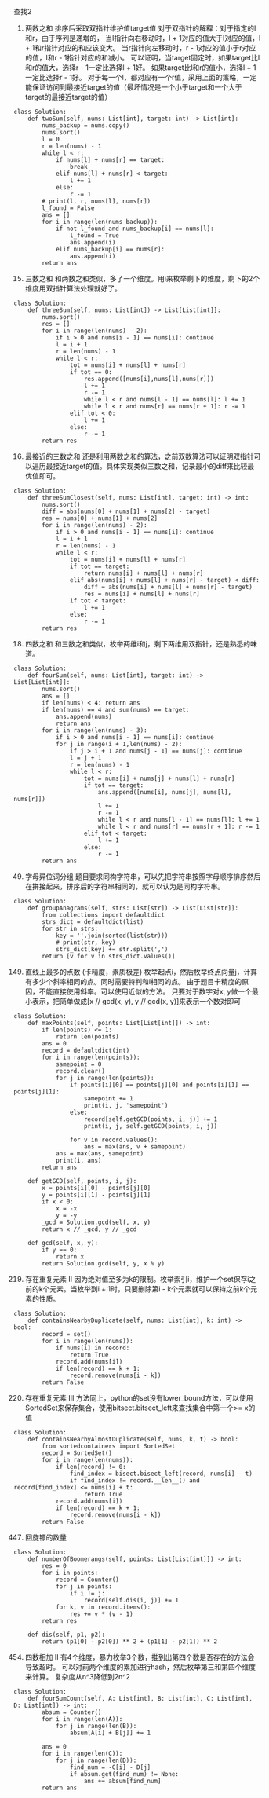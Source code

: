 查找2

1. 两数之和
排序后采取双指针维护值target值
对于双指针的解释：对于指定的l和r，由于序列是递增的，
当l指针向右移动时，l + 1对应的值大于l对应的值，l + 1和r指针对应的和应该变大。
当r指针向左移动时，r - 1对应的值小于r对应的值，l和r - 1指针对应的和减小。
可以证明，当target固定时，如果target比l和r的值大，选择r - 1一定比选择l + 1好。
如果target比l和r的值小，选择l + 1一定比选择r - 1好。
对于每一个l，都对应有一个r值，采用上面的策略，一定能保证访问到最接近target的值（最坏情况是一个小于target和一个大于target的最接近target的值）

```text
class Solution:
    def twoSum(self, nums: List[int], target: int) -> List[int]:
        nums_backup = nums.copy()
        nums.sort()
        l = 0
        r = len(nums) - 1
        while l < r:
            if nums[l] + nums[r] == target:
                break
            elif nums[l] + nums[r] < target:
                l += 1
            else:
                r -= 1
        # print(l, r, nums[l], nums[r])
        l_found = False
        ans = []
        for i in range(len(nums_backup)):
            if not l_found and nums_backup[i] == nums[l]:
                l_found = True
                ans.append(i)
            elif nums_backup[i] == nums[r]:
                ans.append(i)
        return ans
```

15. 三数之和
和两数之和类似，多了一个维度。用i来枚举剩下的维度，剩下的2个维度用双指针算法处理就好了。

```text
class Solution:
    def threeSum(self, nums: List[int]) -> List[List[int]]:
        nums.sort()
        res = []
        for i in range(len(nums) - 2):
            if i > 0 and nums[i - 1] == nums[i]: continue
            l = i + 1
            r = len(nums) - 1
            while l < r:
                tot = nums[i] + nums[l] + nums[r]
                if tot == 0:
                    res.append([nums[i],nums[l],nums[r]])
                    l += 1
                    r -= 1
                    while l < r and nums[l - 1] == nums[l]: l += 1
                    while l < r and nums[r] == nums[r + 1]: r -= 1
                elif tot < 0:
                    l += 1
                else:
                    r -= 1
        return res
```

16. 最接近的三数之和
还是利用两数之和的算法，之前双数算法可以证明双指针可以遍历最接近target的值。具体实现类似三数之和，记录最小的diff来比较最优值即可。

```text
class Solution:
    def threeSumClosest(self, nums: List[int], target: int) -> int:
        nums.sort()
        diff = abs(nums[0] + nums[1] + nums[2] - target)
        res = nums[0] + nums[1] + nums[2]
        for i in range(len(nums) - 2):
            if i > 0 and nums[i - 1] == nums[i]: continue
            l = i + 1
            r = len(nums) - 1
            while l < r:
                tot = nums[i] + nums[l] + nums[r]
                if tot == target:
                    return nums[i] + nums[l] + nums[r]
                elif abs(nums[i] + nums[l] + nums[r] - target) < diff:
                    diff = abs(nums[i] + nums[l] + nums[r] - target)
                    res = nums[i] + nums[l] + nums[r]
                if tot < target:
                    l += 1
                else:
                    r -= 1
        return res
```

18. 四数之和
和三数之和类似，枚举两维i和j，剩下两维用双指针，还是熟悉的味道。

```text
class Solution:
    def fourSum(self, nums: List[int], target: int) -> List[List[int]]:
        nums.sort()
        ans = []
        if len(nums) < 4: return ans
        if len(nums) == 4 and sum(nums) == target:
            ans.append(nums)
            return ans
        for i in range(len(nums) - 3):
            if i > 0 and nums[i - 1] == nums[i]: continue
            for j in range(i + 1,len(nums) - 2):
                if j > i + 1 and nums[j - 1] == nums[j]: continue
                l = j + 1
                r = len(nums) - 1
                while l < r:
                    tot = nums[i] + nums[j] + nums[l] + nums[r]
                    if tot == target:
                        ans.append([nums[i], nums[j], nums[l], nums[r]])
                        l += 1
                        r -= 1
                        while l < r and nums[l - 1] == nums[l]: l += 1
                        while l < r and nums[r] == nums[r + 1]: r -= 1
                    elif tot < target:
                        l += 1
                    else:
                        r -= 1
        return ans
```

49. 字母异位词分组
题目要求同构字符串，可以先把字符串按照字母顺序排序然后在拼接起来，排序后的字符串相同的，就可以认为是同构字符串。

```text
class Solution:
    def groupAnagrams(self, strs: List[str]) -> List[List[str]]:
        from collections import defaultdict
        strs_dict = defaultdict(list)
        for str in strs:
            key = ''.join(sorted(list(str)))
            # print(str, key)
            strs_dict[key] += str.split(',')
        return [v for v in strs_dict.values()]
```

149. 直线上最多的点数
(卡精度，素质极差)
枚举起点i，然后枚举终点向量j，计算有多少个斜率相同的点。同时需要特判和i相同的点。
由于题目卡精度的原因，不能直接使用斜率。可以使用近似的方法。
只要对于数字对x, y做一个最小表示，把简单做成[x // gcd(x, y), y // gcd(x, y)]来表示一个数对即可

```text
class Solution:
    def maxPoints(self, points: List[List[int]]) -> int:
        if len(points) <= 1:
            return len(points)
        ans = 0
        record = defaultdict(int)
        for i in range(len(points)):
            samepoint = 0
            record.clear()
            for j in range(len(points)):
                if points[i][0] == points[j][0] and points[i][1] == points[j][1]:
                    samepoint += 1
                    print(i, j, 'samepoint')
                else:
                    record[self.getGCD(points, i, j)] += 1
                    print(i, j, self.getGCD(points, i, j))

                for v in record.values():
                    ans = max(ans, v + samepoint)
            ans = max(ans, samepoint)
            print(i, ans)
        return ans

    def getGCD(self, points, i, j):
        x = points[i][0] - points[j][0]
        y = points[i][1] - points[j][1]
        if x < 0:
            x = -x
            y = -y
        _gcd = Solution.gcd(self, x, y)
        return x // _gcd, y // _gcd

    def gcd(self, x, y):
        if y == 0:
            return x
        return Solution.gcd(self, y, x % y)
```

219. 存在重复元素 II
因为绝对值至多为k的限制。枚举索引i，维护一个set保存i之前的k个元素。当枚举到i + 1时，只要删除第i - k个元素就可以保持之前k个元素的性质。

```text
class Solution:
    def containsNearbyDuplicate(self, nums: List[int], k: int) -> bool:
        record = set()
        for i in range(len(nums)):
            if nums[i] in record:
                return True
            record.add(nums[i])
            if len(record) == k + 1:
                record.remove(nums[i - k])
        return False
```

220. 存在重复元素 III
方法同上，python的set没有lower_bound方法，可以使用SortedSet来保存集合，使用bitsect.bitsect_left来查找集合中第一个>= x的值

```text
class Solution:
    def containsNearbyAlmostDuplicate(self, nums, k, t) -> bool:
        from sortedcontainers import SortedSet
        record = SortedSet()
        for i in range(len(nums)):
            if len(record) != 0:
                find_index = bisect.bisect_left(record, nums[i] - t)
                if find_index != record.__len__() and record[find_index] <= nums[i] + t:
                    return True
            record.add(nums[i])
            if len(record) == k + 1:
                record.remove(nums[i - k])
        return False
```

447. 回旋镖的数量

```text
class Solution:
    def numberOfBoomerangs(self, points: List[List[int]]) -> int:
        res = 0
        for i in points:
            record = Counter()
            for j in points:
                if i != j:
                    record[self.dis(i, j)] += 1
            for k, v in record.items():
                res += v * (v - 1)
        return res

    def dis(self, p1, p2):
        return (p1[0] - p2[0]) ** 2 + (p1[1] - p2[1]) ** 2
```

454. 四数相加 II
有4个维度，暴力枚举3个数，推到出第四个数是否存在的方法会导致超时。
可以对前两个维度的累加进行hash，然后枚举第三和第四个维度来计算。
复杂度从n^3降低到2n^2

```text
class Solution:
    def fourSumCount(self, A: List[int], B: List[int], C: List[int], D: List[int]) -> int:
        absum = Counter()
        for i in range(len(A)):
            for j in range(len(B)):
                absum[A[i] + B[j]] += 1

        ans = 0
        for i in range(len(C)):
            for j in range(len(D)):
                find_num = -C[i] - D[j]
                if absum.get(find_num) != None:
                    ans += absum[find_num]
        return ans
```